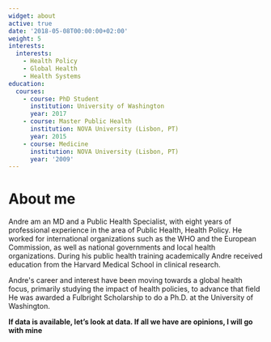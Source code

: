 ```yaml
---
widget: about
active: true
date: '2018-05-08T00:00:00+02:00'
weight: 5
interests:
  interests:
    - Health Policy
    - Global Health
    - Health Systems
education:
  courses:
    - course: PhD Student
      institution: University of Washington
      year: 2017
    - course: Master Public Health
      institution: NOVA University (Lisbon, PT)
      year: 2015
    - course: Medicine
      institution: NOVA University (Lisbon, PT)
      year: '2009'
---
```

# About me 
Andre am an MD and a Public Health Specialist, with eight years of professional experience in the area of Public Health, Health Policy. He worked for international organizations such as the WHO and the European Commission, as well as national governments and local health organizations. During his public health training academically Andre received education from the Harvard Medical School in clinical research.

Andre's career and interest have been moving towards a global health focus, primarily studying the impact of health policies, to advance that field He was awarded a Fulbright Scholarship to do a Ph.D. at the University of Washington.

**If data is available, let’s look at data. If all we have are opinions, I will go with mine** 
